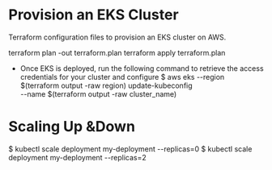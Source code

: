 # Provision an EKS Cluster

Terraform configuration files to provision an EKS cluster on AWS.

terraform plan -out terraform.plan
terraform apply terraform.plan

- Once EKS is deployed, run the following command to retrieve the access credentials for your cluster and configure
$ aws eks --region $(terraform output -raw region) update-kubeconfig \
    --name $(terraform output -raw cluster_name)

Scaling Up &Down
================
$ kubectl scale deployment my-deployment --replicas=0 
$ kubectl scale deployment my-deployment --replicas=2